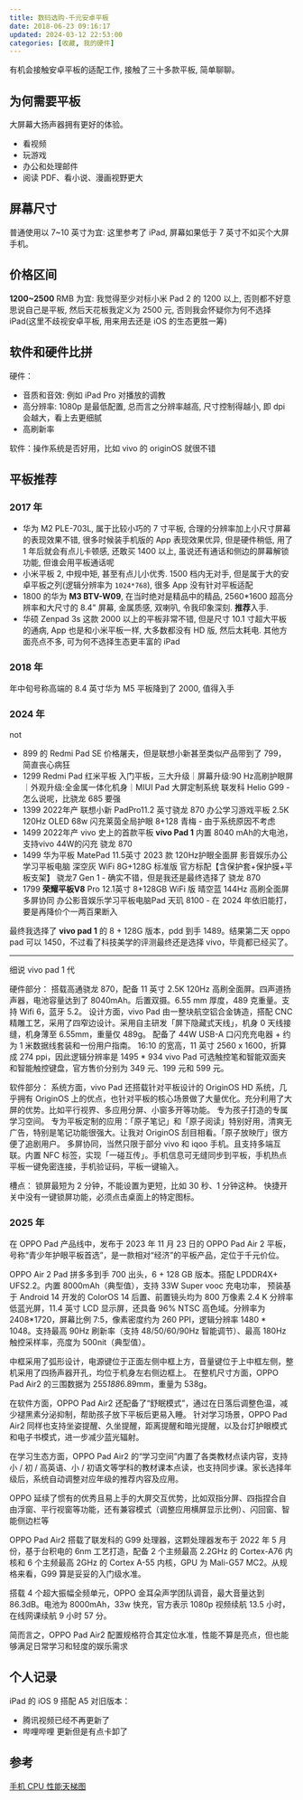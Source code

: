 ```yaml
---
title: 数码选购-千元安卓平板
date: 2018-06-23 09:16:17
updated: 2024-03-12 22:53:00
categories: [收藏, 我的硬件]
---
```


有机会接触安卓平板的适配工作, 接触了三十多款平板, 简单聊聊。

## 为何需要平板

大屏幕大扬声器拥有更好的体验。

* 看视频
* 玩游戏
* 办公和处理邮件
* 阅读 PDF、看小说、漫画视野更大

## 屏幕尺寸

普通使用以 7~10 英寸为宜: 这里参考了 iPad, 屏幕如果低于 7 英寸不如买个大屏手机。

## 价格区间

**1200~2500** RMB 为宜: 我觉得至少对标小米 Pad 2 的 1200 以上, 否则都不好意思说自己是平板, 然后天花板我定义为 2500 元, 否则我会怀疑你为何不选择 iPad(这里不歧视安卓平板, 用来用去还是 iOS 的生态更胜一筹)

<!-- more -->

## 软件和硬件比拼

硬件：

* 音质和音效: 例如 iPad Pro 对播放的调教
* 高分辨率: 1080p 是最低配置, 总而言之分辨率越高, 尺寸控制得越小, 即 dpi 会越大，看上去更细腻
* 高刷新率

软件：操作系统是否好用，比如 vivo 的 originOS 就很不错

## 平板推荐

### 2017 年

* 华为 M2 PLE-703L, 属于比较小巧的 7 寸平板, 合理的分辨率加上小尺寸屏幕的表现效果不错, 很多时候装手机版的 App 表现效果优异, 但是硬件稍低, 用了 1 年后就会有点儿卡顿感, 还敢买 1400 以上, 虽说还有通话和侧边的屏幕解锁功能, 但谁会用平板通话呢
* 小米平板 2, 中规中矩, 甚至有点儿小优秀. 1500 档内无对手, 但是属于大的安卓平板之列(逻辑分辨率为 `1024*768`), 很多 App 没有针对平板适配
* 1800 的华为 **M3 BTV-W09**, 在当时绝对是精品中的精品, 2560*1600 超高分辨率和大尺寸的 8.4" 屏幕, 金属质感, 双喇叭, 令我印象深刻. **推荐**入手.
* 华硕 Zenpad 3s 这款 2000 以上的平板非常不错, 但是尺寸 10.1 寸超大平板的通病, App 也是和小米平板一样, 大多数都没有 HD 版, 然后太耗电. 其他方面亮点不多, 可为何不选择生态更丰富的 iPad

### 2018 年

年中旬号称高端的 8.4 英寸华为 M5 平板降到了 2000, 值得入手

### 2024 年

not

* 899 的 Redmi Pad SE 价格屠夫，但是联想小新甚至类似产品带到了 799，简直丧心病狂
* 1299 Redmi Pad 红米平板 入门平板，三大升级｜屏幕升级:90 Hz高刷护眼屏｜外观升级:全金属一体化机身｜MIUI Pad 大屏定制系统 联发科 Helio G99 - 怎么说呢，比骁龙 685 要强
* 1399 2022年产 联想小新 PadPro11.2 英寸骁龙 870 办公学习游戏平板 2.5K 120Hz OLED 68w 闪充莱茵全局护眼 8+128 青梅 - 由于系统原因不考虑
* 1499 2022年产 vivo 史上的首款平板 **vivo Pad 1** 内置 8040 mAh的大电池，支持vivo 44W的闪充 骁龙 870
* 1499 华为平板 MatePad 11.5英寸 2023 款 120Hz护眼全面屏 影音娱乐办公学习平板电脑 深空灰 WiFi 8G+128G 标准版 官方标配【含保护套+保护膜+平板支架】 骁龙7 Gen 1 - 确实不错，但是我还是最终选择了 骁龙 870
* 1799 **荣耀平板V8** Pro 12.1英寸 8+128GB WiFi 版 晴空蓝 144Hz 高刷全面屏 多屏协同 办公影音娱乐学习平板电脑Pad 天玑 8100 - 在 2024 年依旧能打，要是再降价个一两百果断入

最终我选择了 **vivo pad 1** 的 8 + 128G 版本，pdd 到手 1489。结果第二天 oppo pad 可以 1450，不过看了科技美学的评测最终还是选择 vivo，毕竟都已经买了。

- - -

细说 vivo pad 1 代

硬件部分：
搭载高通骁龙 870，配备 11 英寸 2.5K 120Hz 高刷全面屏。四声道扬声器，电池容量达到了 8040mAh。后置双摄。6.55 mm 厚度，489 克重量。支持 Wifi 6，蓝牙 5.2。
设计方面，vivo Pad 由一整块航空铝合金铸造，搭配 CNC 精雕工艺，采用了四窄边设计。采用自主研发「屏下隐藏式天线」，机身 0 天线接缝，机身薄至 6.55mm，重量仅 489g。
配备了 44W USB-A 口闪充充电器 + 约为 1 米数据线套装和一份用户指南。
16:10 的宽高，11 英寸 2560 x 1600，折算成 274 ppi，因此逻辑分辨率是 1495 * 934
vivo Pad 可选触控笔和智能双面夹和智能触控键盘，官方售价分别为 349 元、199 元和 599 元。

软件部分：
系统方面，vivo Pad 还搭载针对平板设计的 OriginOS HD 系统，几乎拥有 OriginOS 上的优点，也针对平板的核心场景做了大量优化。充分利用了大屏的优势。比如平行视界、多应用分屏、小窗多开等功能。
专为孩子打造的专属学习空间。
专为平板定制的应用：「原子笔记」和「原子阅读」特别好用，清爽无广告，特别是笔记功能很强大。让我对 OriginOS 刮目相看。「原子放映厅」很方便了追剧用户。
多屏协同，当然只限于部分 vivo 和 iqoo 手机。且支持多端互联。内置 NFC 标签，实现「一碰互传」。手机信息可无缝同步到平板，手机热点平板一键免密连接，手机验证码，平板一键输入。

槽点：
锁屏最短为 2 分钟，不能设置为更短，比如 30 秒、1 分钟这种。
快捷开关中没有一键锁屏功能，必须点击桌面上的特定图标。

### 2025 年

在 OPPO Pad 产品线中，发布于 2023 年 11 月 23 日的 OPPO Pad Air 2 平板，号称“青少年护眼平板首选”，是一款相对“经济”的平板产品，定位于千元价位。

OPPO Air 2 Pad
拼多多到手 700 出头，6 + 128 GB 版本。搭配 LPDDR4X+ UFS2.2。内置 8000mAh（典型值），支持 33W Super vooc  充电功率，
预装基于 Android 14 开发的 ColorOS 14
后置、前置镜头均为 800 万像素
2.4 K 分辨率低蓝光屏，11.4 英寸 LCD 显示屏，还具备 96% NTSC 高色域。分辨率为 2408*1720，屏幕比例 7:5，像素密度约为 260 PPI，逻辑分辨率 1480 * 1048。支持最高 90Hz 刷新率（支持 48/50/60/90Hz 智能调节）、最高 180Hz 触控采样率，亮度为 500nit（典型值）。

中框采用了弧形设计，电源键位于正面左侧中框上方，音量键位于上中框左侧，整机采用了四扬声器开孔，均位于机身左右侧边框上。
在整机尺寸方面，OPPO Pad Air2 的三围数据为 255*188*6.89mm，重量为 538g。

在软件方面，OPPO Pad Air2 还配备了“舒眠模式”，通过在日落后调整色温，减少褪黑素分泌抑制，帮助孩子放下平板后更易⼊睡。
针对学习场景，OPPO Pad Air2 同样也支持坐姿提醒、久坐提醒，距离提醒和暗光提醒，以及台灯护眼模式和电子书模式，进一步减少蓝光辐射。

在学习生态方面，OPPO Pad Air2 的“学习空间”内置了各类教材点读内容，支持小 / 初 / 高英语、小 / 初语文等学科的教材课本点读，也支持同步课。家长选择年级后，系统自动调整对应年级的推荐内容及应用。

OPPO 延续了惯有的优秀且易上手的大屏交互优势，比如双指分屏、四指捏合自由浮窗、平行视窗等功能，还有兼容模式（调整应用横屏显示比例）、闪回窗、智能侧边栏等

OPPO Pad Air2 搭载了联发科的 G99 处理器，这颗处理器发布于 2022 年 5 月份，基于台积电的 6nm 工艺打造，配备 2 个主频最高 2.2GHz 的 Cortex-A76 内核和 6 个主频最高 2GHz 的 Cortex A-55 内核，GPU 为 Mali-G57 MC2。从规格来看，G99 算是妥妥的入门级水准。

搭载 4 个超大振幅全频单元，OPPO 金耳朵声学团队调音，最大音量达到 86.3dB。电池为 8000mAh，33w 快充，官方表示 1080p 视频续航 13.5 小时，在线网课续航 9 小时 57 分。

简而言之，OPPO Pad Air2 配置规格符合其定位水准，性能不算是亮点，但也能够满足日常学习和轻度的娱乐需求

## 个人记录

iPad 的 iOS 9 搭配 A5 对旧版本：

* 腾讯视频已经不再更新了
* 哔哩哔哩 更新但是有点卡卸了 

## 参考

[手机 CPU 性能天梯图](https://www.mydrivers.com/zhuanti/tianti/01)
